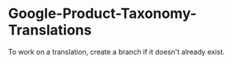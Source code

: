 # Google-Product-Taxonomy-Translations

To work on a translation, create a branch if it doesn't already exist.
